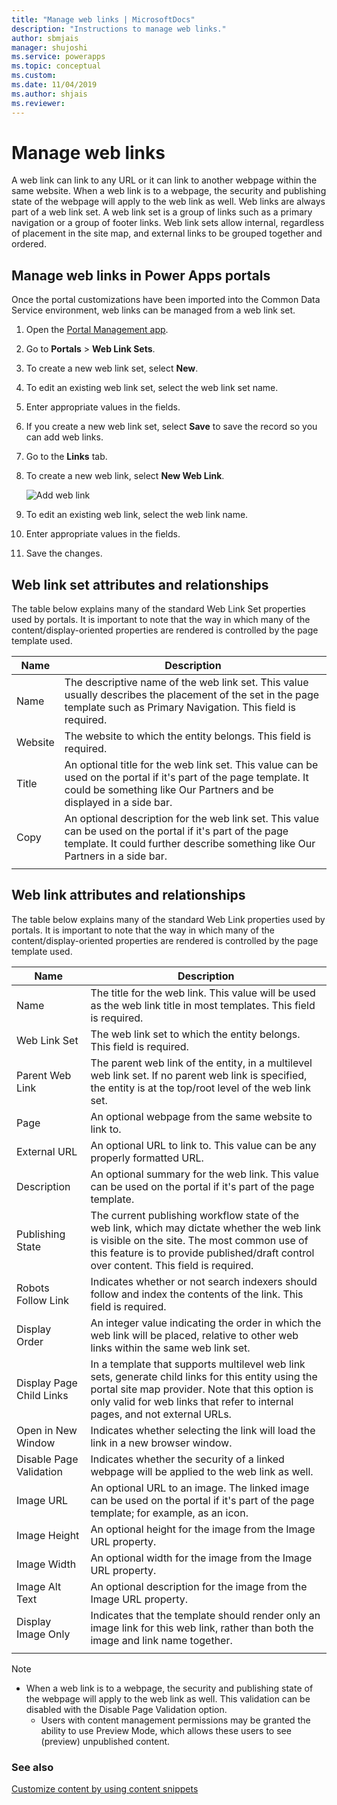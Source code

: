 ```yaml
---
title: "Manage web links | MicrosoftDocs"
description: "Instructions to manage web links."
author: sbmjais
manager: shujoshi
ms.service: powerapps
ms.topic: conceptual
ms.custom: 
ms.date: 11/04/2019
ms.author: shjais
ms.reviewer:
---
```


# Manage web links

A web link can link to any URL or it can link to another webpage within the same website. When a web link is to a webpage, the security and publishing state of the webpage will apply to the web link as well. Web links are always part of a web link set. A web link set is a group of links such as a primary navigation or a group of footer links. Web link sets allow internal, regardless of placement in the site map, and external links to be grouped together and ordered.

## Manage web links in Power Apps portals

Once the portal customizations have been imported into the Common Data Service environment, web links can be managed from a web link set.

1. Open the [Portal Management app](configure-portal.md).

2. Go to **Portals** > **Web Link Sets**.

3. To create a new web link set, select **New**.

4. To edit an existing web link set, select the web link set name.

5. Enter appropriate values in the fields.

6. If you create a new web link set, select **Save** to save the record so you can add web links.

7. Go to the **Links** tab.

8. To create a new web link, select **New Web Link**.

    ![Add web link](../media/add-web-link.png "add web link")

9. To edit an existing web link, select the web link name.

9. Enter appropriate values in the fields.

6. Save the changes.

## Web link set attributes and relationships

The table below explains many of the standard Web Link Set properties used by portals. It is important to note that the way in which many of the content/display-oriented properties are rendered is controlled by the page template used.

| Name    | Description                                                                                                                                                                                  |
|---------|----------------------------------------------------------------------------------------------------------------------------------------------------------------------------------------------|
| Name    | The descriptive name of the web link set. This value usually describes the placement of the set in the page template such as Primary Navigation. This field is required.                   |
| Website | The website to which the entity belongs. This field is required.                                                                                                                             |
| Title   | An optional title for the web link set. This value can be used on the portal if it's part of the page template. It could be something like Our Partners and be displayed in a side bar.    |
| Copy    | An optional description for the web link set. This value can be used on the portal if it's part of the page template. It could further describe something like Our Partners in a side bar. |
||

## Web link attributes and relationships

The table below explains many of the standard Web Link properties used by portals. It is important to note that the way in which many of the content/display-oriented properties are rendered is controlled by the page template used.


|           Name           |                                                                                                               Description                                                                                                               |
|--------------------------|-----------------------------------------------------------------------------------------------------------------------------------------------------------------------------------------------------------------------------------------|
|           Name           |                                                          The title for the web link. This value will be used as the web link title in most templates. This field is required.                                                           |
|       Web Link Set       |                                                                                  The web link set to which the entity belongs. This field is required.                                                                                  |
|     Parent Web Link      |                                      The parent web link of the entity, in a multilevel web link set. If no parent web link is specified, the entity is at the top/root level of the web link set.                                      |
|           Page           |                                                                                          An optional webpage from the same website to link to.                                                                                          |
|        External URL      |                                                                                An optional URL to link to. This value can be any properly formatted URL.                                                                                |
|       Description        |                                                              An optional summary for the web link. This value can be used on the portal if it's part of the page template.                                                              |
|     Publishing State     | The current publishing workflow state of the web link, which may dictate whether the web link is visible on the site. The most common use of this feature is to provide published/draft control over content. This field is required. |
|    Robots Follow Link    |                                                           Indicates whether or not search indexers should follow and index the contents of the link. This field is required.                                                            |
|      Display Order       |                                                  An integer value indicating the order in which the web link will be placed, relative to other web links within the same web link set.                                                  |
| Display Page Child Links |  In a template that supports multilevel web link sets, generate child links for this entity using the portal site map provider. Note that this option is only valid for web links that refer to internal pages, and not external URLs.  |
|    Open in New Window    |                                                                            Indicates whether selecting the link will load the link in a new browser window.                                                                             |
| Disable Page Validation  |                                                                       Indicates whether the security of a linked webpage will be applied to the web link as well.                                                                       |
|        Image URL         |                                                   An optional URL to an image. The linked image can be used on the portal if it's part of the page template; for example, as an icon.                                                   |
|       Image Height       |                                                                                      An optional height for the image from the Image URL property.                                                                                      |
|       Image Width        |                                                                                      An optional width for the image from the Image URL property.                                                                                       |
|      Image Alt Text      |                                                                                   An optional description for the image from the Image URL property.                                                                                    |
|    Display Image Only    |                                                   Indicates that the template should render only an image link for this web link, rather than both the image and link name together.                                                    |
|                          |                                                                                                                                                                                                                                         |

> [!Note]
> - When a web link is to a webpage, the security and publishing state of the webpage will apply to the web link as well. This validation can be disabled with the Disable Page Validation option. 
>   - Users with content management permissions may be granted the ability to use Preview Mode, which allows these users to see (preview) unpublished content.

### See also

[Customize content by using content snippets](customize-content-snippets.md)
